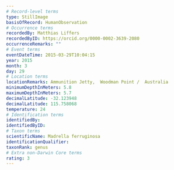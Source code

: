 ```yaml
---
# Record-level terms
type: StillImage
basisOfRecord: HumanObservation
# Occurrence terms
recordedBy: Matthias Liffers
recordedByID: https://orcid.org/0000-0002-3639-2080
occurrenceRemarks: ""
# Event terms
eventDateTime: 2015-03-29T10:04:15
year: 2015
month: 3
day: 29
# Location terms
locationRemarks: Ammunition Jetty,  Woodman Point /  Australia
minimumDepthInMeters: 5.8
maximumDepthInMeters: 5.7
decimalLatitude: -32.123948
decimalLatitude: 115.758068
temperature: 24
# Identification terms
identifiedBy: 
identifiedByID: 
# Taxon terms
scientificName: Madrella ferruginosa
identificationQualifier: 
taxonRank: genus
# Extra non-Darwin Core terms
rating: 3
---
```

